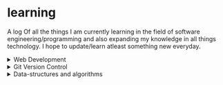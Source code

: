 # learning

A log Of all the things I am currently learning in the field of software engineering/programming and also expanding my knowledge in all things technology. I hope to update/learn atleast something new everyday.

<details>
<summary>Web Development</summary>

|Resource|Progress|
|---|---|
|[The Odin Project: Introduction](https://www.theodinproject.com/lessons/foundations-how-this-course-will-work)|✓|
|[The Odin Project: Prerequisites](https://www.theodinproject.com/lessons/foundations-computer-basics)|✓|
|[The Odin Project: Git Basics](https://www.theodinproject.com/lessons/foundations-introduction-to-git)|✓|
|[The Odin Project: HTML Foundations](https://www.theodinproject.com/lessons/foundations-introduction-to-html-and-css)|✓|
|[The Odin Project: CSS Foundations](https://www.theodinproject.com/lessons/foundations-intro-to-css)|✓|
|[The Odin Project: Flexbox](https://www.theodinproject.com/lessons/foundations-introduction-to-flexbox)|✓|
|[The ODin Project: JavaScript Basics](https://www.theodinproject.com/lessons/foundations-fundamentals-part-1)|✓|
|[The Odin Project: Conclusion](https://www.theodinproject.com/lessons/foundations-choose-your-path-forward)|✓|
|[The Odin Project: Intermediate HTML Concepts](https://www.theodinproject.com/lessons/node-path-intermediate-html-and-css-introduction)|✓|
|[The Odin Project: Intermediate CSS Concepts](https://www.theodinproject.com/lessons/node-path-intermediate-html-and-css-default-styles)||
</details>

<details>
<summary>Git Version Control</summary>

|Resource|Progress|
|---|---|
|[Version Control with Git](https://learn.udacity.com/courses/ud123)||
</details>

<details>
<summary>Data-structures and algorithms</summary>

|Resource|Progress|
|---|---|
|[Data-Structures and algorithms in Python: Introduction and Efficiency](https://learn.udacity.com/courses/ud513/lessons/a7bd2ec6-dec4-4f3a-8282-9d452d0cb693/concepts/49726ca3-5d6b-4a33-b889-6b168d30be67)|✓|
|[Data-Structures and algorithms in Python: List based collections](https://learn.udacity.com/courses/ud513/lessons/a7bd2ec6-dec4-4f3a-8282-9d452d0cb693/concepts/49726ca3-5d6b-4a33-b889-6b168d30be67)](https://learn.udacity.com/courses/ud513/lessons/bb4d6aa1-c451-46d6-b7d2-788cd3ea5b10/concepts/20fd02f9-c278-4d11-92bb-932b2728d19a)||
</details>
  
